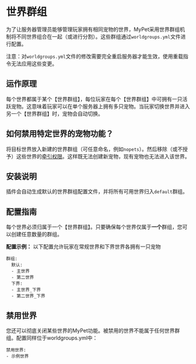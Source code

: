 # 世界群组

为了让服务器管理员能够管理玩家拥有相同宠物的世界，MyPet采用世界群组机制将不同世界组合在一起（或进行分割）。这些群组通过`worldgroups.yml`文件进行配置。

注意：对`worldgroups.yml`文件的修改需要完全重启服务器才能生效，使用重载指令无法应用这些变更。

## 运作原理

每个世界都属于某个【世界群组】，每位玩家在每个【世界群组】中可拥有一只活跃宠物。这意味着玩家可以在单个服务器上拥有多只宠物。当玩家切换世界并进入另一个【世界群组】时，宠物会自动切换。

## 如何禁用特定世界的宠物功能？

将目标世界放入新建的世界群组（可任意命名，例如`nopets`）。然后移除（或不授予）这些世界的[牵引权限](../setup/permissions.md)。这样既无法创建新宠物，现有宠物也无法进入该世界。

## 安装说明

插件会自动生成默认的世界群组配置文件，并将所有可用世界归入`default`群组。

## 配置指南

每个世界必须归属于一个【世界群组】。只要确保每个世界仅属于**一个**群组，您可以创建任意数量的群组。

**配置示例：** 以下配置允许玩家在常规世界和下界世界各拥有一只宠物
```text
群组:
  默认:
  - 主世界
  - 第二世界
  下界:
  - 主世界_下界
  - 第二世界_下界
```

## 禁用世界

您还可以彻底关闭某些世界的MyPet功能。被禁用的世界不能属于任何世界群组。配置同样位于worldgroups.yml中：
```text
禁用世界:
- 示例世界
```